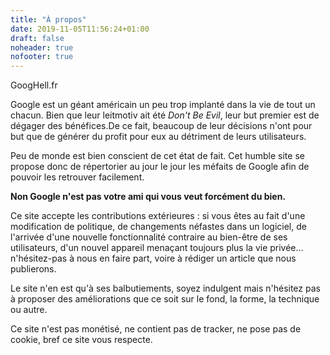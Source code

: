 ```yaml
---
title: "À propos"
date: 2019-11-05T11:56:24+01:00
draft: false
noheader: true
nofooter: true
---
```

GoogHell.fr

Google est un géant américain un peu trop implanté dans la vie de tout un chacun.
Bien que leur leitmotiv ait été *Don't Be Evil*, leur but premier est de dégager des bénéfices.De ce fait, beaucoup de leur décisions n'ont pour but que de générer du profit pour eux au détriment de leurs utilisateurs.

Peu de monde est bien conscient de cet état de fait.
Cet humble site se propose donc de répertorier au jour le jour les méfaits de Google afin de pouvoir les retrouver facilement.

**Non Google n'est pas votre ami qui vous veut forcément du bien.**

Ce site accepte les contributions extérieures : si vous êtes au fait d'une modification de politique, de changements néfastes dans un logiciel, de l'arrivée d'une nouvelle fonctionnalité contraire au bien-être de ses utilisateurs, d'un nouvel appareil menaçant toujours plus la vie privée… n'hésitez-pas à nous en faire part, voire à rédiger un article que nous publierons.

Le site n'en est qu'à ses balbutiements, soyez indulgent mais n'hésitez pas à proposer des améliorations que ce soit sur le fond, la forme, la technique ou autre.

Ce site n'est pas monétisé, ne contient pas de tracker, ne pose pas de cookie, bref ce site vous respecte.

